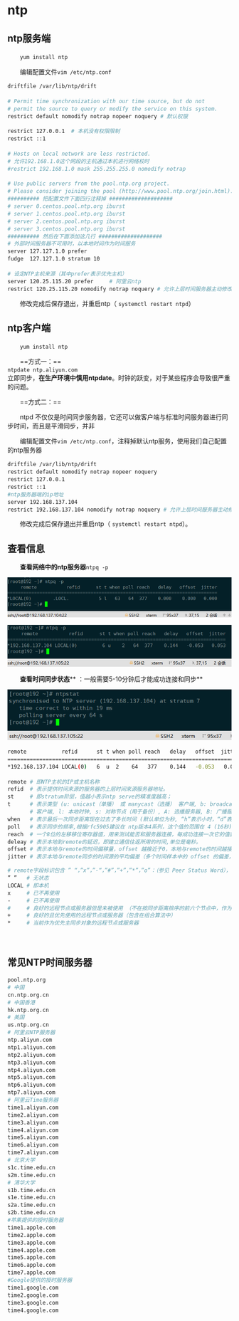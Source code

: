 # ntp

## ntp服务端

　　`yum install ntp`

　　编辑配置文件`vim /etc/ntp.conf`

```bash
driftfile /var/lib/ntp/drift

# Permit time synchronization with our time source, but do not
# permit the source to query or modify the service on this system.
restrict default nomodify notrap nopeer noquery # 默认权限

restrict 127.0.0.1  # 本机没有权限限制
restrict ::1

# Hosts on local network are less restricted.
# 允许192.168.1.0这个网段的主机通过本机进行网络校时
#restrict 192.168.1.0 mask 255.255.255.0 nomodify notrap 

# Use public servers from the pool.ntp.org project.
# Please consider joining the pool (http://www.pool.ntp.org/join.html).
########## 把配置文件下面四行注释掉 ####################
# server 0.centos.pool.ntp.org iburst
# server 1.centos.pool.ntp.org iburst
# server 2.centos.pool.ntp.org iburst
# server 3.centos.pool.ntp.org iburst
########## 然后在下面添加这几行 ####################
# 外部时间服务器不可用时，以本地时间作为时间服务
server 127.127.1.0 prefer  
fudge  127.127.1.0 stratum 10

# 设定NTP主机来源（其中prefer表示优先主机）
server 120.25.115.20 prefer     # 阿里云ntp
restrict 120.25.115.20 nomodify notrap noquery # 允许上层时间服务器主动修改本机时间
```

　　修改完成后保存退出，并重启ntp（ `systemctl restart ntpd`）

## ntp客户端

　　`yum install ntp`

　　==方式一：==  
​`ntpdate ntp.aliyun.com`​  
立即同步，**在生产环境中慎用ntpdate**。时钟的跃变，对于某些程序会导致很严重的问题。

　　==方式二：==

　　ntpd 不仅仅是时间同步服务器，它还可以做客户端与标准时间服务器进行同步时间，而且是平滑同步，并非

　　编辑配置文件`vim /etc/ntp.conf`，注释掉默认ntp服务，使用我们自己配置的ntp服务器

```bash
driftfile /var/lib/ntp/drift
restrict default nomodify notrap nopeer noquery
restrict 127.0.0.1 
restrict ::1
#ntp服务器端的ip地址
server 192.168.137.104
restrict 192.168.137.104 nomodify notrap noquery # 允许上层时间服务器主动修改本机时间

```

　　修改完成后保存退出并重启ntp（ `systemctl restart ntpd`）。

## 查看信息

　　**查看网络中的ntp服务器**​`ntpq -p`

![](assets/image-20221127215127840-20230610173810-conzlzl.png)

![](assets/image-20221127215133514-20230610173810-ifgvw9p.png)

　　**查看时间同步状态**\*\* ：一般需要5-10分钟后才能成功连接和同步\*\*​

![](assets/image-20221127215138591-20230610173810-xan0ime.png)

```bash
remote           refid      st t when poll reach   delay   offset  jitter
==============================================================================
*192.168.137.104 LOCAL(0)   6  u  2    64   377    0.144   -0.053   0.053

remote # 即NTP主机的IP或主机名称
refid  # 表示提供时间来源的服务器的上层时间来源服务器地址。
st     # 即stratum阶层，值越小表示ntp serve的精准度越高；
t      # 表示类型 (u: unicast（单播） 或 manycast（选播） 客户端, b: broadcast（广播） 或 multicast（多播） 
       # 客户端, l: 本地时钟, s: 对称节点（用于备份）, A: 选播服务器, B: 广播服务器, M: 多播服务器。
when   # 表示最后一次同步距离现在过去了多长时间 (默认单位为秒, “h”表示小时，“d”表示天)。
poll   # 表示同步的频率,根据rfc5905建议在 ntp版本4系列，这个值的范围在 4 (16秒) 至 17 (36小时) 之间（即2的指数次秒）。
reach  # 一个8位的左移移位寄存器值，用来测试能否和服务器连接，每成功连接一次它的值就会增加，以 8 进制显示。
deleay # 表示本地到remote的延迟，即建立通信往返所用的时间,单位是毫秒。
offset # 表示本地与remote的时间偏移量，offset 越接近于0，本地与remote的时间越接近，单位为毫秒。
jitter # 表示本地与remote同步的时间源的平均偏差（多个时间样本中的 offset 的偏差，单位是毫秒），这个数值的绝对值越小，主机的时间就越精确。

```

```bash
# remote字段标识包含 ” “，”x”，”-“，”#”，”+”，”*”，”o”：（参见 Peer Status Word），
” ”   # 无状态
LOCAL # 即本机
x     # 已不再使用
-     # 已不再使用
#     # 良好的远程节点或服务器但是未被使用 （不在按同步距离排序的前六个节点中，作为备用节点使用）
+     # 良好的且优先使用的远程节点或服务器（包含在组合算法中）
*     # 当前作为优先主同步对象的远程节点或服务器

```

　　‍

## **常见NTP时间服务器**

```bash
pool.ntp.org
# 中国
cn.ntp.org.cn
# 中国香港
hk.ntp.org.cn
# 美国
us.ntp.org.cn
# 阿里云NTP服务器
ntp.aliyun.com           
ntp1.aliyun.com
ntp2.aliyun.com
ntp3.aliyun.com
ntp4.aliyun.com
ntp5.aliyun.com
ntp6.aliyun.com
ntp7.aliyun.com
# 阿里云Time服务器
time1.aliyun.com
time2.aliyun.com
time3.aliyun.com
time4.aliyun.com
time5.aliyun.com
time6.aliyun.com
time7.aliyun.com
# 北京大学 
s1c.time.edu.cn
s2m.time.edu.cn
# 清华大学
s1b.time.edu.cn
s1e.time.edu.cn
s2a.time.edu.cn
s2b.time.edu.cn
#苹果提供的授时服务器   
time1.apple.com
time2.apple.com
time3.apple.com
time4.apple.com
time5.apple.com
time6.apple.com
time7.apple.com
#Google提供的授时服务器   
time1.google.com
time2.google.com
time3.google.com
time4.google.com
```
